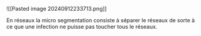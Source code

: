 
![[Pasted image 20240912233713.png]]


En réseaux la micro segmentation consiste à séparer le réseaux de sorte à ce que une infection ne puisse pas toucher tous le réseaux.

